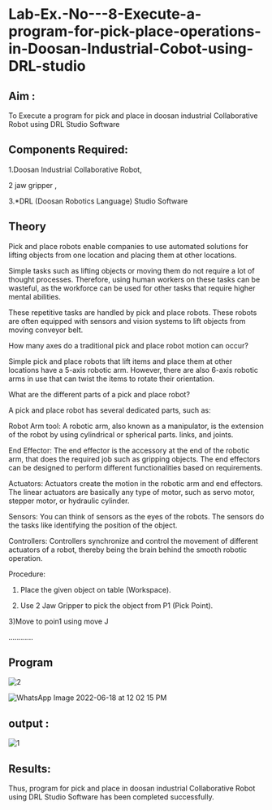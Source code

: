 # Lab-Ex.-No---8-Execute-a-program-for-pick-place-operations-in-Doosan-Industrial-Cobot-using-DRL-studio

## Aim :

To Execute a program for pick and place in doosan industrial Collaborative Robot using DRL Studio Software

## Components Required:

1.Doosan Industrial Collaborative Robot, 

2 jaw gripper ,

3.*DRL (Doosan Robotics Language) Studio Software

## Theory 

Pick and place robots enable companies to use automated solutions for lifting objects from one location and placing them at other locations.

Simple tasks such as lifting objects or moving them do not require a lot of thought processes. Therefore, using human workers on these tasks can be wasteful, as the workforce can be used for other tasks that require higher mental abilities.

These repetitive tasks are handled by pick and place robots. These robots are often equipped with sensors and vision systems to lift objects from moving conveyor belt.

How many axes do a traditional pick and place robot motion can occur?

Simple pick and place robots that lift items and place them at other locations have a 5-axis robotic arm. However, there are also 6-axis robotic arms in use that can twist the items to rotate their orientation.

What are the different parts of a pick and place robot?

A pick and place robot has several dedicated parts, such as:

Robot Arm tool: A robotic arm, also known as a manipulator, is the extension of the robot by using cylindrical or spherical parts. links, and joints.

End Effector: The end effector is the accessory at the end of the robotic arm, that does the required job such as gripping objects. The end effectors can be designed to perform different functionalities based on requirements.

Actuators: Actuators create the motion in the robotic arm and end effectors. The linear actuators are basically any type of motor, such as servo motor, stepper motor, or hydraulic cylinder.

Sensors: You can think of sensors as the eyes of the robots. The sensors do the tasks like identifying the position of the object.

Controllers: Controllers synchronize and control the movement of different actuators of a robot, thereby being the brain behind the smooth robotic operation.

Procedure:

1) Place the given object on table (Workspace).

2) Use 2 Jaw Gripper to pick the object from P1 (Pick Point). 

3)Move to poin1 using move J

............

## Program 

![2](https://user-images.githubusercontent.com/74660507/175454530-6bf50d16-5541-4add-a617-3bcdc03e51ea.jpeg)

![WhatsApp Image 2022-06-18 at 12 02 15 PM](https://user-images.githubusercontent.com/75234588/175456403-f50b99af-1145-49b6-85eb-cad7ac4f4395.jpeg)

## output : 

![1](https://user-images.githubusercontent.com/74660507/175454442-e723be1f-1c43-4c07-97d7-835787d1e83d.jpeg)

## Results: 

Thus, program for pick and place in doosan industrial Collaborative Robot using DRL Studio Software has been
completed successfully.




